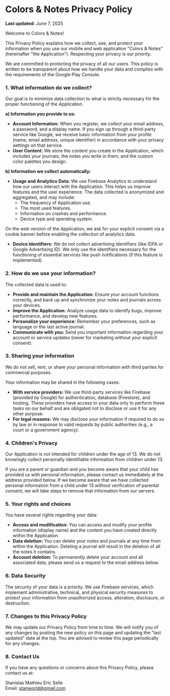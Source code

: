 # **Colors & Notes Privacy Policy**

**Last updated:** June 7, 2025

Welcome to Colors & Notes\!

This Privacy Policy explains how we collect, use, and protect your information when you use our mobile and web application "Colors & Notes" (hereinafter "the Application"). Respecting your privacy is our priority.

We are committed to protecting the privacy of all our users. This policy is written to be transparent about how we handle your data and complies with the requirements of the Google Play Console.

### **1\. What information do we collect?**

Our goal is to minimize data collection to what is strictly necessary for the proper functioning of the Application.

**a) Information you provide to us:**

* **Account Information:** When you register, we collect your email address, a password, and a display name. If you sign up through a third-party service like Google, we receive basic information from your profile (name, email address, unique identifier) in accordance with your privacy settings on that service.
* **User Content:** We store the content you create in the Application, which includes your journals, the notes you write in them, and the custom color palettes you design.

**b) Information we collect automatically:**

* **Usage and Analytics Data:** We use Firebase Analytics to understand how our users interact with the Application. This helps us improve features and the user experience. The data collected is anonymized and aggregated, and may include:
    * The frequency of Application use.
    * The most used features.
    * Information on crashes and performance.
    * Device type and operating system.

On the web version of the Application, we ask for your explicit consent via a cookie banner before enabling the collection of analytics data.

* **Device Identifiers:** We do not collect advertising identifiers (like IDFA or Google Advertising ID). We only use the identifiers necessary for the functioning of essential services like push notifications (if this feature is implemented).

### **2\. How do we use your information?**

The collected data is used to:

* **Provide and maintain the Application:** Ensure your account functions correctly, and back up and synchronize your notes and journals across your devices.
* **Improve the Application:** Analyze usage data to identify bugs, improve performance, and develop new features.
* **Personalize your experience:** Remember your preferences, such as language or the last active journal.
* **Communicate with you:** Send you important information regarding your account or service updates (never for marketing without your explicit consent).

### **3\. Sharing your information**

We do not sell, rent, or share your personal information with third parties for commercial purposes.

Your information may be shared in the following cases:

* **With service providers:** We use third-party services like Firebase (provided by Google) for authentication, database (Firestore), and hosting. These providers have access to your data only to perform these tasks on our behalf and are obligated not to disclose or use it for any other purpose.
* **For legal reasons:** We may disclose your information if required to do so by law or in response to valid requests by public authorities (e.g., a court or a government agency).

### **4\. Children's Privacy**

Our Application is not intended for children under the age of 13\. We do not knowingly collect personally identifiable information from children under 13\.

If you are a parent or guardian and you become aware that your child has provided us with personal information, please contact us immediately at the address provided below. If we become aware that we have collected personal information from a child under 13 without verification of parental consent, we will take steps to remove that information from our servers.

### **5\. Your rights and choices**

You have several rights regarding your data:

* **Access and modification:** You can access and modify your profile information (display name) and the content you have created directly within the Application.
* **Data deletion:** You can delete your notes and journals at any time from within the Application. Deleting a journal will result in the deletion of all the notes it contains.
* **Account deletion:** To permanently delete your account and all associated data, please send us a request to the email address below.

### **6\. Data Security**

The security of your data is a priority. We use Firebase services, which implement administrative, technical, and physical security measures to protect your information from unauthorized access, alteration, disclosure, or destruction.

### **7\. Changes to this Privacy Policy**

We may update our Privacy Policy from time to time. We will notify you of any changes by posting the new policy on this page and updating the "last updated" date at the top. You are advised to review this page periodically for any changes.

### **8\. Contact Us**

If you have any questions or concerns about this Privacy Policy, please contact us at:

Stanislas Mathieu Eric Selle  
Email: stanworld@gmail.com